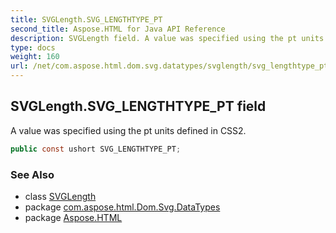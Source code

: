 ```yaml
---
title: SVGLength.SVG_LENGTHTYPE_PT
second_title: Aspose.HTML for Java API Reference
description: SVGLength field. A value was specified using the pt units defined in CSS2
type: docs
weight: 160
url: /net/com.aspose.html.dom.svg.datatypes/svglength/svg_lengthtype_pt/
---
```

## SVGLength.SVG_LENGTHTYPE_PT field

A value was specified using the pt units defined in CSS2.

```java
public const ushort SVG_LENGTHTYPE_PT;
```

### See Also

* class [SVGLength](../)
* package [com.aspose.html.Dom.Svg.DataTypes](../../svglength/)
* package [Aspose.HTML](../../../)
